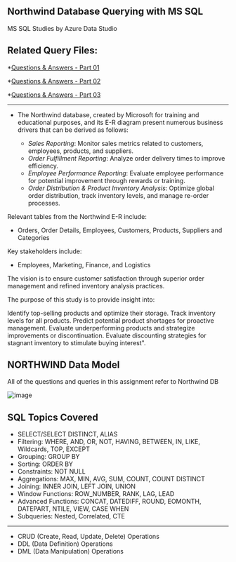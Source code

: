 ## Northwind Database Querying with MS SQL
MS SQL Studies by Azure Data Studio

Related Query Files:
-----------------------
*[Questions & Answers  - Part 01](https://github.com/BedirK/SQL-Projects-Studies/blob/main/Data-Analytics-Bootcamp/Q%26A%20Sessions%20-%20Part%2001.sql)

*[Questions & Answers  - Part 02](https://github.com/BedirK/SQL-Projects-Studies/blob/main/Data-Analytics-Bootcamp/Q%26A%20Sessions%20-%20Part%2002.sql)

*[Questions & Answers  - Part 03](https://github.com/BedirK/SQL-Projects-Studies/blob/main/Data-Analytics-Bootcamp/Q%26A%20Sessions%20-%20Part%2003.sql)

------------------------------------------------------------------------------------------------------------
- The Northwind database, created by Microsoft for training and educational purposes, and its E-R diagram present numerous business drivers that can be derived as follows:

   - *Sales Reporting*: Monitor sales metrics related to customers, employees, products, and suppliers.
   - *Order Fulfillment Reporting*: Analyze order delivery times to improve efficiency.
   - *Employee Performance Reporting*: Evaluate employee performance for potential improvement through rewards or training.
   - *Order Distribution & Product Inventory Analysis*: Optimize global order distribution, track inventory levels, and manage re-order processes.

Relevant tables from the Northwind E-R include: 
- Orders, Order Details, Employees, Customers, Products, Suppliers and Categories
  
Key stakeholders include:
- Employees, Marketing, Finance, and Logistics

The vision is to ensure customer satisfaction through superior order management and refined inventory analysis practices.

The purpose of this study is to provide insight into:

Identify top-selling products and optimize their storage.
Track inventory levels for all products.
Predict potential product shortages for proactive management.
Evaluate underperforming products and strategize improvements or discontinuation.
Evaluate discounting strategies for stagnant inventory to stimulate buying interest".

NORTHWIND Data Model
--------------------
All of the questions and queries in this assignment refer to Northwind DB

![image](https://github.com/BedirK/SQL-Projects-Studies/assets/103532330/947725be-b24e-4442-bfe9-9fbd36377c43)


SQL Topics Covered
-----------------------

- SELECT/SELECT DISTINCT, ALIAS
- Filtering: WHERE, AND, OR, NOT, HAVING, BETWEEN, IN, LIKE, Wildcards, TOP, EXCEPT
- Grouping: GROUP BY
- Sorting: ORDER BY
- Constraints: NOT NULL
- Aggregations: MAX, MIN, AVG, SUM, COUNT, COUNT DISTINCT
- Joining: INNER JOIN, LEFT JOIN, UNION
- Window Functions: ROW_NUMBER, RANK, LAG, LEAD
- Advanced Functions: CONCAT, DATEDIFF, ROUND, EOMONTH, DATEPART, NTILE, VIEW, CASE WHEN
- Subqueries: Nested, Correlated, CTE
--------------------------------
- CRUD (Create, Read, Update, Delete) Operations
- DDL  (Data Definition) Operations
- DML  (Data Manipulation) Operations
